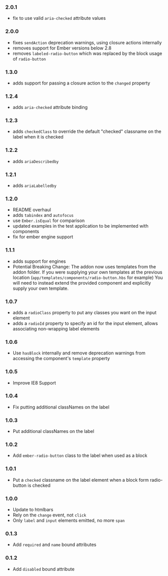 ### 2.0.1
 - fix to use valid `aria-checked` attribute values

### 2.0.0
 - fixes `sendAction` deprecation warnings, using closure actions internally
 - removes support for Ember versions below 2.8
 - removes `labeled-radio-button` which was replaced by the block usage of `radio-button`

### 1.3.0
 - adds support for passing a closure action to the `changed` property

### 1.2.4
 - adds `aria-checked` attribute binding

### 1.2.3
 - adds `checkedClass` to override the default "checked" classname on the label when it is checked

### 1.2.2
 - adds `ariaDescribedby`

### 1.2.1
 - adds `ariaLabelledby`

### 1.2.0
 - README overhaul
 - adds `tabindex` and `autofocus`
 - use `Ember.isEqual` for comparison
 - updated examples in the test application to be implemented with components
 - fix for ember engine support

### 1.1.1
 - adds support for engines
 - Potential Breaking Change: The addon now uses templates from the addon folder.
   If you were supplying your own templates at the previous location
   (`app/templates/components/radio-button.hbs` for example)
   You will need to instead extend the provided component and explicitly
   supply your own template.

### 1.0.7

 - adds a `radioClass` property to put any classes you want on the input element
 - adds a `radioId` property to specify an id for the input element, allows
   associating non-wrapping label elements

### 1.0.6

 - Use `hasBlock` internally and remove deprecation warnings from
   accessing the component's `template` property

### 1.0.5

 - Improve IE8 Support

### 1.0.4

 - Fix putting additional classNames on the label

### 1.0.3

 - Put additional classNames on the label

### 1.0.2

 - Add `ember-radio-button` class to the label when used as a block

### 1.0.1

 - Put a `checked` classname on the label element when a block form
   radio-button is checked

### 1.0.0

 - Update to htmlbars
 - Rely on the `change` event, not `click`
 - Only `label` and `input` elements emitted, no more `span`

### 0.1.3

 - Add `required` and `name` bound attributes

### 0.1.2

 - Add `disabled` bound attribute
